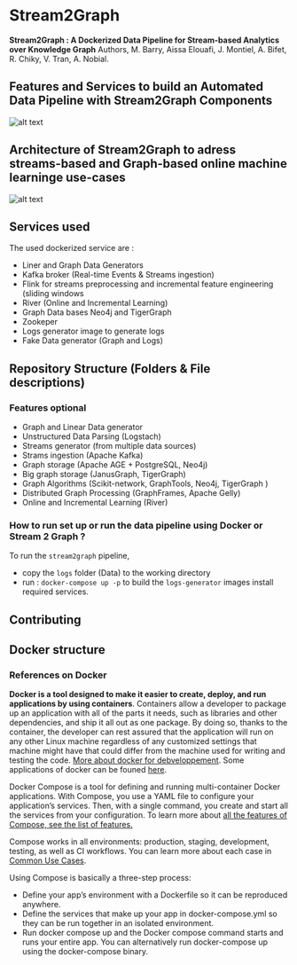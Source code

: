 # Stream2Graph 
**Stream2Graph : A Dockerized Data Pipeline for Stream-based Analytics over Knowledge Graph**
Authors, M. Barry, Aissa Elouafi, J. Montiel, A. Bifet, R. Chiky, V. Tran, A. Nobial.

## Features and Services to build an Automated Data Pipeline with Stream2Graph Components
![alt text](https://github.com/aissaelouafi/stream2graph/blob/master/Features_Stream2Graph_To_Build_DataPipeline.png)

## Architecture of Stream2Graph to adress streams-based and Graph-based online machine learninge use-cases
![alt text](https://github.com/aissaelouafi/stream2graph/blob/master/Architecture_Stream2Graph_Data_Pipelines.png)


## Services used 

The used dockerized service are :
- Liner and Graph Data Generators
- Kafka broker (Real-time Events & Streams ingestion)
- Flink for streams preprocessing and incremental feature engineering (sliding windows
- River (Online and Incremental Learning)
- Graph Data bases Neo4j and TigerGraph
- Zookeper 
- Logs generator image to generate logs 
- Fake Data generator (Graph and Logs)

## Repository Structure (Folders & File descriptions)

### Features optional 
- Graph and Linear Data generator
- Unstructured Data Parsing (Logstach)
- Streams generator (from multiple data sources)
- Strams ingestion (Apache Kafka)
- Graph storage (Apache AGE + PostgreSQL, Neo4j)
- Big graph storage (JanusGraph, TigerGraph)
- Graph Algorithms (Scikit-network, GraphTools, Neo4j, TigerGraph )
- Distributed Graph Processing (GraphFrames, Apache Gelly) 
- Online and Incremental Learning (River)

### How to run set up or run the data pipeline using Docker or Stream 2 Graph ?

To run the `stream2graph` pipeline, 
- copy the `logs` folder (Data) to the working directory 
- run : `docker-compose up -p` to build the `logs-generator` images install required services.

## Contributing 

## Docker structure

### References on Docker

**Docker is a tool designed to make it easier to create, deploy, and run applications by using containers**. Containers allow a developer to package up an application with all of the parts it needs, such as libraries and other dependencies, and ship it all out as one package. By doing so, thanks to the container, the developer can rest assured that the application will run on any other Linux machine regardless of any customized settings that machine might have that could differ from the machine used for writing and testing the code. [More about docker for debveloppement](https://dev.to/amoniacou/what-is-docker-why-is-it-important-and-necessary-for-developers-part-i-39e5). Some applications of docker can be founed [here](https://www.infoworld.com/article/3310941/why-you-should-use-docker-and-containers.html). 

Docker Compose is a tool for defining and running multi-container Docker applications. With Compose, you use a YAML file to configure your application’s services. Then, with a single command, you create and start all the services from your configuration. To learn more about [all the features of Compose, see the list of features.](https://docs.docker.com/compose/#features) 

Compose works in all environments: production, staging, development, testing, as well as CI workflows. You can learn more about each case in [Common Use Cases](https://docs.docker.com/compose/#common-use-cases).

Using Compose is basically a three-step process:

- Define your app’s environment with a Dockerfile so it can be reproduced anywhere.
- Define the services that make up your app in docker-compose.yml so they can be run together in an isolated environment.
- Run docker compose up and the Docker compose command starts and runs your entire app. You can alternatively run docker-compose up using the docker-compose binary.
